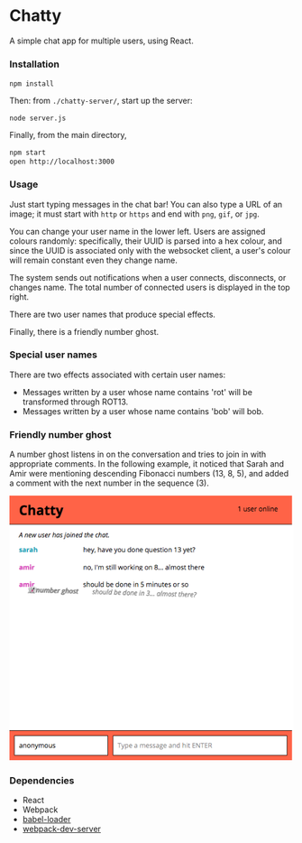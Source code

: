 Chatty
======

A simple chat app for multiple users, using React.

### Installation

```
npm install
```

Then: from `./chatty-server/`, start up the server:
```
node server.js
```

Finally,  from the main directory, 
```
npm start
open http://localhost:3000
```

### Usage

Just start typing messages in the chat bar! You can also type a URL of an image; it must start with `http` or `https` and end with `png`, `gif`, or `jpg`.

You can change your user name in the lower left. Users are assigned colours randomly: specifically, their UUID is parsed into a hex colour, and since the UUID is associated only with the websocket client, a user's colour will remain constant even they change name.

The system sends out notifications when a user connects, disconnects, or changes name. The total number of connected users is displayed in the top right.

There are two user names that produce special effects.

Finally, there is a friendly number ghost.

### Special user names

There are two effects associated with certain user names:

* Messages written by a user whose name contains 'rot' will be transformed through ROT13.
* Messages written by a user whose name contains 'bob' will bob.

### Friendly number ghost

A number ghost listens in on the conversation and tries to join in with appropriate comments. In the following example, it noticed that Sarah and Amir were mentioning descending Fibonacci numbers (13, 8, 5), and added a comment with the next number in the sequence (3).

![number ghost](https://github.com/TheophileMot/chatty/blob/master/screenshots/Chatty-number-ghost.png)

### Dependencies

* React
* Webpack
* [babel-loader](https://github.com/babel/babel-loader)
* [webpack-dev-server](https://github.com/webpack/webpack-dev-server)
